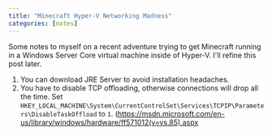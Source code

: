 ```yaml
---
title: "Minecraft Hyper-V Networking Madness"
categories: [notes]
---
```

Some notes to myself on a recent adventure trying to get Minecraft running in a Windows Server Core virtual machine inside of Hyper-V. I'll refine this post later.

1. You can download JRE Server to avoid installation headaches.
2. You have to disable TCP offloading, otherwise connections will drop all the time. Set `HKEY_LOCAL_MACHINE\System\CurrentControlSet\Services\TCPIP\Parameters\DisableTaskOffload` to `1`. (https://msdn.microsoft.com/en-us/library/windows/hardware/ff571012(v=vs.85).aspx